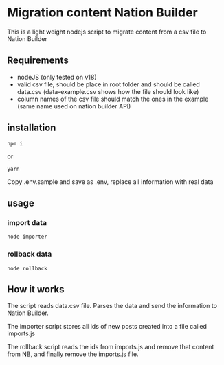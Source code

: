 # Migration content Nation Builder

This is a light weight nodejs script to migrate content from a csv file to Nation Builder

## Requirements

* nodeJS (only tested on v18)
* valid csv file, should be place in root folder and should be called data.csv (data-example.csv shows how the file should look like)
* column names of the csv file should match the ones in the example (same name used on nation builder API)

## installation

```npm i```

or 

```yarn```

Copy .env.sample and save as .env, replace all information with real data

## usage

### import data

```node importer```

### rollback data

```node rollback```

## How it works

The script reads data.csv file. Parses the data and send the information to Nation Builder. 

The importer script stores all ids of new posts created into a file called imports.js

The rollback script reads the ids from imports.js and remove that content from NB, and finally remove the imports.js file. 



